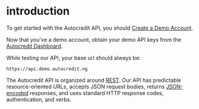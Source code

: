 # introduction

To get started with the Autocredit API, you should [Create a Demo Account](https://demo.payant.ng/).

Now that you've a demo account, obtain your demo API keys from the [Autocredit Dashboard](https://dashboard.demo.autocredit.ng/settings/api).

While testing our API, your base url should always be:

`https://api.demo.autocredit.ng`

The Autocredit API is organized around [REST](http://en.wikipedia.org/wiki/Representational_State_Transfer). Our API has predictable resource-oriented URLs, accepts JSON request bodies, returns [JSON-encoded](http://www.json.org/) responses, and uses standard HTTP response codes, authentication, and verbs.

